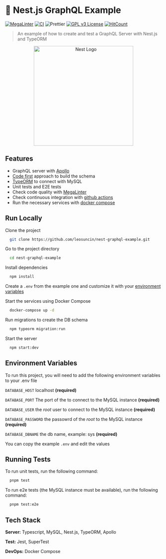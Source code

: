 # 🎲 Nest.js GraphQL Example

[![MegaLinter](https://github.com/leosuncin/nest-graphql-example/workflows/MegaLinter/badge.svg?branch=master)](https://github.com/leosuncin/nest-graphql-example/actions/workflows/mega-linter.yml)
[![CI](https://github.com/leosuncin/nest-graphql-example/workflows/CI/badge.svg?branch=master)](https://github.com/leosuncin/nest-graphql-example/actions/workflows/ci.yml)
![Prettier](https://img.shields.io/badge/Code%20style-prettier-informational?logo=prettier&logoColor=white)
[![GPL v3 License](https://img.shields.io/badge/License-GPLv3-green.svg)](./LICENSE)
[![HitCount](https://hits.dwyl.com/leosuncin/nest-graphql-example.svg)](https://hits.dwyl.com/leosuncin/nest-graphql-example)

> An example of how to create and test a GraphQL Server with Nest.js and TypeORM

<p align="center">
  <a href="http://nestjs.com/" target="blank"><img src="https://nestjs.com/img/logo_text.svg" width="320" alt="Nest Logo" /></a>
</p>

## Features

- GraphQL server with [Apollo](https://www.apollographql.com/)
- [Code first](https://docs.nestjs.com/graphql/quick-start#code-first) approach to build the schema
- [TypeORM](https://typeorm.io/) to connect with MySQL
- Unit tests and E2E tests
- Check code quality with [MegaLinter](https://megalinter.github.io/latest/)
- Check continuous integration with [github actions](.github/workflows/ci.yml)
- Run the necessary services with [docker compose](https://docs.docker.com/compose/)

## Run Locally

Clone the project

```bash
  git clone https://github.com/leosuncin/nest-graphql-example.git
```

Go to the project directory

```bash
  cd nest-graphql-example
```

Install dependencies

```bash
  npm install
```

Create a `.env` from the example one and customize it with your [environment variables](#environment-variables)

Start the services using Docker Compose

```bash
  docker-compose up -d
```

Run migrations to create the DB schema

```bash
  npm typeorm migration:run
```

Start the server

```bash
  npm start:dev
```

## Environment Variables

To run this project, you will need to add the following environment variables to your .env file

`DATABASE_HOST` localhost **(required)**

`DATABASE_PORT` The port of the to connect to the MySQL instance **(required)**

`DATABASE_USER` the _root_ user to connect to the MySQL instance **(required)**

`DATABASE_PASSWORD` the passowrd of the _root_ to the MySQL instance **(required)**

`DATABASE_DBNAME` the db name, example: sys **(required)**

You can copy the example `.env` and edit the values


## Running Tests

To run unit tests, run the following command:

```bash
  pnpm test
```

To run e2e tests (the MySQL instance must be available), run the following command:

```bash
  pnpm test:e2e
```

## Tech Stack

**Server:** Typescript, MySQL, Nest.js, TypeORM, Apollo

**Test:** Jest, SuperTest

**DevOps:** Docker Compose
